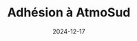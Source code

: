 ---
layout: default
date: 2024-12-17
img: 
category: info
title: "Adhésion à AtmoSud"
description: "Nous devenons adhérent d'AtmoSud, l'observatoire de la qualité de l'air en région Sud."
tags: association
button_name: Lettre d'adhésion
doclink: "/doc/adhesion-atmosud.pdf"
tag_url: /association/
---